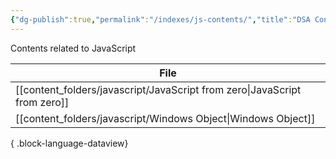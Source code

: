 ```yaml
---
{"dg-publish":true,"permalink":"/indexes/js-contents/","title":"DSA Contents","dgEnableSearch":true,"updated":"2025-06-02T15:44:23.619+05:30"}
---
```


Contents related to JavaScript
<br>

| File                                                                         |
| ---------------------------------------------------------------------------- |
| [[content_folders/javascript/JavaScript from zero\|JavaScript from zero]] |
| [[content_folders/javascript/Windows Object\|Windows Object]]             |

{ .block-language-dataview}